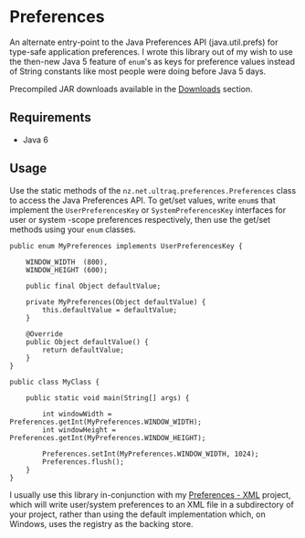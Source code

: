 
Preferences
===========

An alternate entry-point to the Java Preferences API (java.util.prefs) for
type-safe application preferences.  I wrote this library out of my wish to use
the then-new Java 5 feature of `enum`'s as keys for preference values instead of
String constants like most people were doing before Java 5 days.

Precompiled JAR downloads available in the [Downloads](preferences/downloads) section.


Requirements
------------

 - Java 6


Usage
-----

Use the static methods of the `nz.net.ultraq.preferences.Preferences` class to
access the Java Preferences API. To get/set values, write `enum`s that implement
the `UserPreferencesKey` or `SystemPreferencesKey` interfaces for user or system
-scope preferences respectively, then use the get/set methods using your `enum`
classes.

	public enum MyPreferences implements UserPreferencesKey {
	
		WINDOW_WIDTH  (800),
		WINDOW_HEIGHT (600);

		public final Object defaultValue;
		
		private MyPreferences(Object defaultValue) {
			this.defaultValue = defaultValue;
		}
	
		@Override
		public Object defaultValue() {
			return defaultValue;
		}
	}
	
	public class MyClass {
	
		public static void main(String[] args) {
	
			int windowWidth = Preferences.getInt(MyPreferences.WINDOW_WIDTH);
			int windowHeight = Preferences.getInt(MyPreferences.WINDOW_HEIGHT);
	
			Preferences.setInt(MyPreferences.WINDOW_WIDTH, 1024);
			Preferences.flush();
		}
	}

I usually use this library in-conjunction with my [Preferences - XML](https://github.com/ultraq/preferences-xml)
project, which will write user/system preferences to an XML file in a
subdirectory of your project, rather than using the default implementation
which, on Windows, uses the registry as the backing store.
